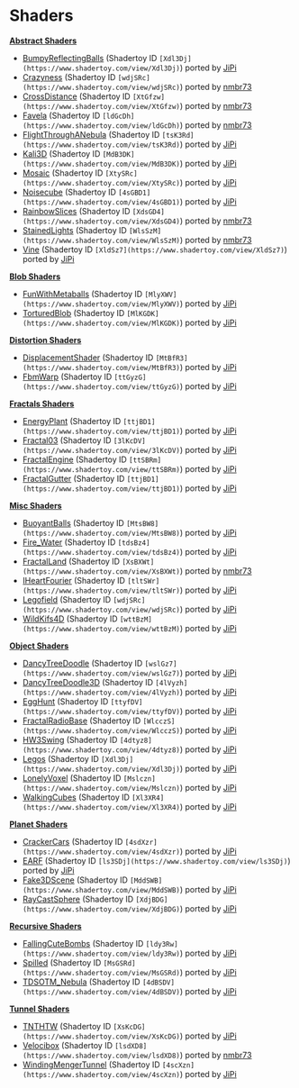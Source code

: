 
  <!--                                                             -->
  <!--           THIS IS AN AUTOMATICALLY GENERATED FILE           -->
  <!--                                                             -->
  <!--                  D O   N O T   E D I T ! ! !                -->
  <!--                                                             -->
  <!--  ALL CHANGES WILL BE OVERWRITTEN WITHOUT ANY FURTHER NOTICE -->
  <!--                                                             -->


  # Shaders



**[Abstract Shaders](Abstract/)**
- [BumpyReflectingBalls](Abstract/BumpyReflectingBalls.md) (Shadertoy ID `[Xdl3Dj](https://www.shadertoy.com/view/Xdl3Dj)`) ported by [JiPi](../Site/Profiles/JiPi.md)
- [Crazyness](Abstract/Crazyness.md) (Shadertoy ID `[wdjSRc](https://www.shadertoy.com/view/wdjSRc)`) ported by [nmbr73](../Site/Profiles/nmbr73.md)
- [CrossDistance](Abstract/CrossDistance.md) (Shadertoy ID `[XtGfzw](https://www.shadertoy.com/view/XtGfzw)`) ported by [nmbr73](../Site/Profiles/nmbr73.md)
- [Favela](Abstract/Favela.md) (Shadertoy ID `[ldGcDh](https://www.shadertoy.com/view/ldGcDh)`) ported by [nmbr73](../Site/Profiles/nmbr73.md)
- [FlightThroughANebula](Abstract/FlightThroughANebula.md) (Shadertoy ID `[tsK3Rd](https://www.shadertoy.com/view/tsK3Rd)`) ported by [JiPi](../Site/Profiles/JiPi.md)
- [Kali3D](Abstract/Kali3D.md) (Shadertoy ID `[MdB3DK](https://www.shadertoy.com/view/MdB3DK)`) ported by [JiPi](../Site/Profiles/JiPi.md)
- [Mosaic](Abstract/Mosaic.md) (Shadertoy ID `[XtySRc](https://www.shadertoy.com/view/XtySRc)`) ported by [JiPi](../Site/Profiles/JiPi.md)
- [Noisecube](Abstract/Noisecube.md) (Shadertoy ID `[4sGBD1](https://www.shadertoy.com/view/4sGBD1)`) ported by [JiPi](../Site/Profiles/JiPi.md)
- [RainbowSlices](Abstract/RainbowSlices.md) (Shadertoy ID `[XdsGD4](https://www.shadertoy.com/view/XdsGD4)`) ported by [nmbr73](../Site/Profiles/nmbr73.md)
- [StainedLights](Abstract/StainedLights.md) (Shadertoy ID `[WlsSzM](https://www.shadertoy.com/view/WlsSzM)`) ported by [nmbr73](../Site/Profiles/nmbr73.md)
- [Vine](Abstract/Vine.md) (Shadertoy ID `[XldSz7](https://www.shadertoy.com/view/XldSz7)`) ported by [JiPi](../Site/Profiles/JiPi.md)


**[Blob Shaders](Blob/)**
- [FunWithMetaballs](Blob/FunWithMetaballs.md) (Shadertoy ID `[MlyXWV](https://www.shadertoy.com/view/MlyXWV)`) ported by [JiPi](../Site/Profiles/JiPi.md)
- [TorturedBlob](Blob/TorturedBlob.md) (Shadertoy ID `[MlKGDK](https://www.shadertoy.com/view/MlKGDK)`) ported by [JiPi](../Site/Profiles/JiPi.md)


**[Distortion Shaders](Distortion/)**
- [DisplacementShader](Distortion/DisplacementShader.md) (Shadertoy ID `[MtBfR3](https://www.shadertoy.com/view/MtBfR3)`) ported by [JiPi](../Site/Profiles/JiPi.md)
- [FbmWarp](Distortion/FbmWarp.md) (Shadertoy ID `[ttGyzG](https://www.shadertoy.com/view/ttGyzG)`) ported by [JiPi](../Site/Profiles/JiPi.md)


**[Fractals Shaders](Fractals/)**
- [EnergyPlant](Fractals/EnergyPlant.md) (Shadertoy ID `[ttjBD1](https://www.shadertoy.com/view/ttjBD1)`) ported by [JiPi](../Site/Profiles/JiPi.md)
- [Fractal03](Fractals/Fractal03.md) (Shadertoy ID `[3lKcDV](https://www.shadertoy.com/view/3lKcDV)`) ported by [JiPi](../Site/Profiles/JiPi.md)
- [FractalEngine](Fractals/FractalEngine.md) (Shadertoy ID `[ttSBRm](https://www.shadertoy.com/view/ttSBRm)`) ported by [JiPi](../Site/Profiles/JiPi.md)
- [FractalGutter](Fractals/FractalGutter.md) (Shadertoy ID `[ttjBD1](https://www.shadertoy.com/view/ttjBD1)`) ported by [JiPi](../Site/Profiles/JiPi.md)


**[Misc Shaders](Misc/)**
- [BuoyantBalls](Misc/BuoyantBalls.md) (Shadertoy ID `[MtsBW8](https://www.shadertoy.com/view/MtsBW8)`) ported by [JiPi](../Site/Profiles/JiPi.md)
- [Fire_Water](Misc/Fire_Water.md) (Shadertoy ID `[tdsBz4](https://www.shadertoy.com/view/tdsBz4)`) ported by [JiPi](../Site/Profiles/JiPi.md)
- [FractalLand](Misc/FractalLand.md) (Shadertoy ID `[XsBXWt](https://www.shadertoy.com/view/XsBXWt)`) ported by [nmbr73](../Site/Profiles/nmbr73.md)
- [IHeartFourier](Misc/IHeartFourier.md) (Shadertoy ID `[tltSWr](https://www.shadertoy.com/view/tltSWr)`) ported by [JiPi](../Site/Profiles/JiPi.md)
- [Legofield](Misc/Legofield.md) (Shadertoy ID `[wdjSRc](https://www.shadertoy.com/view/wdjSRc)`) ported by [JiPi](../Site/Profiles/JiPi.md)
- [WildKifs4D](Misc/WildKifs4D.md) (Shadertoy ID `[wttBzM](https://www.shadertoy.com/view/wttBzM)`) ported by [JiPi](../Site/Profiles/JiPi.md)


**[Object Shaders](Object/)**
- [DancyTreeDoodle](Object/DancyTreeDoodle.md) (Shadertoy ID `[wslGz7](https://www.shadertoy.com/view/wslGz7)`) ported by [JiPi](../Site/Profiles/JiPi.md)
- [DancyTreeDoodle3D](Object/DancyTreeDoodle3D.md) (Shadertoy ID `[4lVyzh](https://www.shadertoy.com/view/4lVyzh)`) ported by [JiPi](../Site/Profiles/JiPi.md)
- [EggHunt](Object/EggHunt.md) (Shadertoy ID `[ttyfDV](https://www.shadertoy.com/view/ttyfDV)`) ported by [JiPi](../Site/Profiles/JiPi.md)
- [FractalRadioBase](Object/FractalRadioBase.md) (Shadertoy ID `[WlcczS](https://www.shadertoy.com/view/WlcczS)`) ported by [JiPi](../Site/Profiles/JiPi.md)
- [HW3Swing](Object/HW3Swing.md) (Shadertoy ID `[4dtyz8](https://www.shadertoy.com/view/4dtyz8)`) ported by [JiPi](../Site/Profiles/JiPi.md)
- [Legos](Object/Legos.md) (Shadertoy ID `[Xdl3Dj](https://www.shadertoy.com/view/Xdl3Dj)`) ported by [JiPi](../Site/Profiles/JiPi.md)
- [LonelyVoxel](Object/LonelyVoxel.md) (Shadertoy ID `[Mslczn](https://www.shadertoy.com/view/Mslczn)`) ported by [JiPi](../Site/Profiles/JiPi.md)
- [WalkingCubes](Object/WalkingCubes.md) (Shadertoy ID `[Xl3XR4](https://www.shadertoy.com/view/Xl3XR4)`) ported by [JiPi](../Site/Profiles/JiPi.md)


**[Planet Shaders](Planet/)**
- [CrackerCars](Planet/CrackerCars.md) (Shadertoy ID `[4sdXzr](https://www.shadertoy.com/view/4sdXzr)`) ported by [JiPi](../Site/Profiles/JiPi.md)
- [EARF](Planet/EARF.md) (Shadertoy ID `[ls3SDj](https://www.shadertoy.com/view/ls3SDj)`) ported by [JiPi](../Site/Profiles/JiPi.md)
- [Fake3DScene](Planet/Fake3DScene.md) (Shadertoy ID `[MddSWB](https://www.shadertoy.com/view/MddSWB)`) ported by [JiPi](../Site/Profiles/JiPi.md)
- [RayCastSphere](Planet/RayCastSphere.md) (Shadertoy ID `[XdjBDG](https://www.shadertoy.com/view/XdjBDG)`) ported by [JiPi](../Site/Profiles/JiPi.md)


**[Recursive Shaders](Recursive/)**
- [FallingCuteBombs](Recursive/FallingCuteBombs.md) (Shadertoy ID `[ldy3Rw](https://www.shadertoy.com/view/ldy3Rw)`) ported by [JiPi](../Site/Profiles/JiPi.md)
- [Spilled](Recursive/Spilled.md) (Shadertoy ID `[MsGSRd](https://www.shadertoy.com/view/MsGSRd)`) ported by [JiPi](../Site/Profiles/JiPi.md)
- [TDSOTM_Nebula](Recursive/TDSOTM_Nebula.md) (Shadertoy ID `[4dBSDV](https://www.shadertoy.com/view/4dBSDV)`) ported by [JiPi](../Site/Profiles/JiPi.md)


**[Tunnel Shaders](Tunnel/)**
- [TNTHTW](Tunnel/TNTHTW.md) (Shadertoy ID `[XsKcDG](https://www.shadertoy.com/view/XsKcDG)`) ported by [JiPi](../Site/Profiles/JiPi.md)
- [Velocibox](Tunnel/Velocibox.md) (Shadertoy ID `[lsdXD8](https://www.shadertoy.com/view/lsdXD8)`) ported by [nmbr73](../Site/Profiles/nmbr73.md)
- [WindingMengerTunnel](Tunnel/WindingMengerTunnel.md) (Shadertoy ID `[4scXzn](https://www.shadertoy.com/view/4scXzn)`) ported by [JiPi](../Site/Profiles/JiPi.md)
